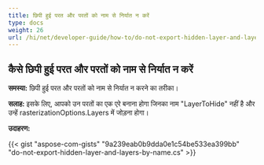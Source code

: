 ```yaml
---
title: छिपी हुई परत और परतों को नाम से निर्यात न करें
type: docs
weight: 26
url: /hi/net/developer-guide/how-to/do-not-export-hidden-layer-and-layers-by-name/
---
```


## **कैसे छिपी हुई परत और परतों को नाम से निर्यात न करें**

**समस्या:** छिपी हुई परत और परतों को नाम से निर्यात न करने का तरीका।

**सलाह:** इसके लिए, आपको उन परतों का एक एरे बनाना होगा जिनका नाम "LayerToHide" नहीं है और उन्हें rasterizationOptions.Layers में जोड़ना होगा।

**उदाहरण:**

{{< gist "aspose-com-gists" "9a239eab0b9dda0e1c54be533ea399bb" "do-not-export-hidden-layer-and-layers-by-name.cs" >}}
